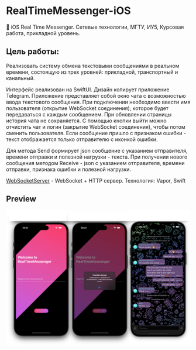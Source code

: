 # RealTimeMessenger-iOS
 iOS Real Time Messenger. Сетевые технологии, МГТУ, ИУ5, Курсовая работа, прикладной уровень.

## Цель работы:
Реализовать систему обмена текстовыми сообщениями в реальном времени, состоящую из трех уровней: прикладной, транспортный и канальный.

Интерфейс реализован на SwiftUI. Дизайн копирует приложение Telegram. Приложение представляет собой окно чата с возможностью ввода текстового сообщения. При подключении необходимо ввести имя пользователя (открытие WebSocket соединения), которое будет передаваться с каждым сообщением. При обновлении страницы история чата не сохраняется. С помощью кнопки выйти можно отчистить чат и логин (закрытие WebSocket соединения), чтобы потом сменить пользователя. Если сообщение пришло с признаком ошибки - текст отображается только отправителю с иконкой ошибки.

Для метода Send формирует json сообщение с указанием отправителя, времени отправки и полезной нагрузки - текста. При получении нового сообщения методом Receive - json с указанием отправителя, времени отправки, признака ошибки и полезной нагрузки.

[WebSocketServer](https://github.com/mightyK1ngRichard/RealTimeMassengerAPI) - WebSocket + HTTP cервер. Технология: Vapor, Swift

## Preview
<div>
  <img src="Preview/Preview.png"/>
</div>
